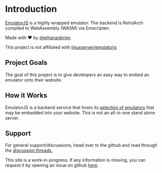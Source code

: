 # Introduction

[EmulatorJS](https://github.com/EmulatorJS/EmulatorJS) is a highly wrapped emulator. The backend is RetroArch compiled to WebAssembly (WASM) via Emscripten.

Made with ❤️ by [@ethanaobrien](https://github.com/ethanaobrien)

This project is not affiliated with [linuxserver/emulatorjs](https://github.com/linuxserver/emulatorjs)

## Project Goals

The goal of this project is to give developers an easy way to embed an emulator onto their website.

## How it Works

EmulatorJS is a backend service that hosts its [selection of emulators](https://github.com/EmulatorJS/EmulatorJS/tree/main/docs/Systems) that may be embedded into your website. This is not an all-in-one stand alone server.

## Support

For general support/discussions, head over to the github and read through the [discussion threads.](https://github.com/EmulatorJS/EmulatorJS/discussions)

This site is a work-in-progress. If any information is missing, you can request it by opening an issue on github [here](https://github.com/EmulatorJS/EmulatorJS/issues).
